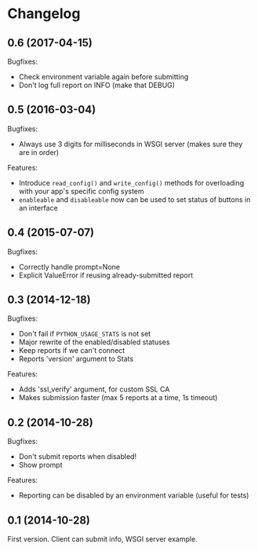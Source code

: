 Changelog
=========

0.6 (2017-04-15)
----------------

Bugfixes:
* Check environment variable again before submitting
* Don't log full report on INFO (make that DEBUG)

0.5 (2016-03-04)
----------------

Bugfixes:
* Always use 3 digits for milliseconds in WSGI server (makes sure they are in order)

Features:
* Introduce `read_config()` and `write_config()` methods for overloading with your app's specific config system
* `enableable` and `disableable` now can be used to set status of buttons in an interface

0.4 (2015-07-07)
----------------

Bugfixes:
* Correctly handle prompt=None
* Explicit ValueError if reusing already-submitted report

0.3 (2014-12-18)
----------------

Bugfixes:
* Don't fail if `PYTHON_USAGE_STATS` is not set
* Major rewrite of the enabled/disabled statuses
* Keep reports if we can't connect
* Reports 'version' argument to Stats

Features:
* Adds 'ssl_verify' argument, for custom SSL CA
* Makes submission faster (max 5 reports at a time, 1s timeout)

0.2 (2014-10-28)
----------------

Bugfixes:
* Don't submit reports when disabled!
* Show prompt

Features:
* Reporting can be disabled by an environment variable (useful for tests)

0.1 (2014-10-28)
----------------

First version. Client can submit info, WSGI server example.
